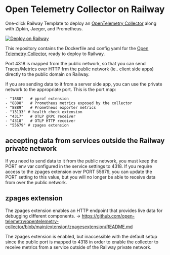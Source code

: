 # Open Telemetry Collector on Railway

One-click Railway Template to deploy an [OpenTelemetry Collector](https://opentelemetry.io/docs/collector/) along with Zipkin, Jaeger, and Prometheus.

[![Deploy on Railway](https://railway.app/button.svg)]()

This repository contains the Dockerfile and config yaml for the [Open Telemetry Collector](https://github.com/open-telemetry/opentelemetry-collector/tree/main), ready to deploy to Railway.

Port 4318 is mapped from the public network, so that you can send Traces/Metrics over HTTP frm the public network (ie.. client side apps) directly to the public domain on Railway.

If you are sending data to it from a server side app, you can use the private network to the appropriate port.  This is the port map:

    - "1888"   # pprof extension
    - "8888"   # Prometheus metrics exposed by the collector
    - "8889"   # Prometheus exporter metrics
    - "13133" # health_check extension
    - "4317"   # OTLP gRPC receiver
    - "4318"   # OTLP HTTP receiver
    - "55679" # zpages extension


## accepting data from services outside the Railway private network

If you need to send data to it from the public network, you must keep the PORT env var configured in the service settings to 4318.  If you require access to the zpages extension over PORT 55679, you can update the PORT setting to this value, but you will no longer be able to receive data from over the public network.


## zpages extension

The zpages extension enables an HTTP endpoint that provides live data for debugging different components. -> https://github.com/open-telemetry/opentelemetry-collector/blob/main/extension/zpagesextension/README.md

The zpages extension is enabled, but inaccessible with the default setup since the public port is mapped to 4318 in order to enable the collector to receive metrics from a service outside of the Railway private network.

